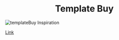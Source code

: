 <h1 align="center">Template Buy</h1>

<img src="https://user-images.githubusercontent.com/62628408/145508161-9d9f39ee-95c9-4c2e-8959-367b5d980181.png" alt="templateBuy Inspiration">

<a href="https://preview.webpixels.io/quick-website-ui-kit/">Link</a>


